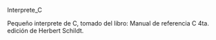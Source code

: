 Interprete_C

Pequeño interprete de C, tomado del libro: Manual de referencia C 4ta. edición de Herbert Schildt.